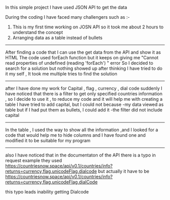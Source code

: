In this simple project I have used JSON API to get the data 

During the coding I have faced many challengers such as :- 
1) This is my first time working on JOSN API so it took me about 2 hours to understand the concept
2) Arranging data as a table instead of bullets
______________________________________
After finding a code that I can use the get data from the API and show it as HTML 
The code used forEach function but it keeps on giving me 
"Cannot read properties of undefined (reading 'forEach') " 
error
So I decided to search for a solution but nothing showed up 
after thinking I have tried to do it my self , It took me multiple tries to find the solution
______________________________________
after I have done my work for Capital , flag , currency , dial code  suddenly I have noticed that there is a filter to get only specified countries information , so I decide to use it , to reduce my code and it will help me with creating a table 
I have tried to add capital, but I could not because 
-my data viewed as table but if I had put them as bullets, I could add it
-the filter did not include capital
______________________________________
In the table , I used the way to show all the information ,and I looked for a code that would help me to hide columns and I have found one and modified it to be suitable for my program

______________________________________
also I have noticed that in the documentaton of the API there is a typo in request example 
they used
https://countriesnow.space/api/v0.1/countries/info?returns=currency,flag,unicodeFlag,dialcode
but actually it have to be    
https://countriesnow.space/api/v0.1/countries/info?returns=currency,flag,unicodeFlag,dialCode

this typo leads inability getting Dialcode
